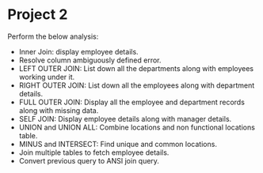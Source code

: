 # Project 2 

Perform the below analysis:

- Inner Join: display employee details.
- Resolve column ambiguously defined error.
- LEFT OUTER JOIN: List down all the departments along with employees working under it.
- RIGHT OUTER JOIN: List down all the employees along with department details.
- FULL OUTER JOIN: Display all the employee and department records along with missing data.
- SELF JOIN: Display employee details along with manager details.
- UNION and UNION ALL: Combine locations and non functional locations table.
- MINUS and INTERSECT: Find unique and common locations.
- Join multiple tables to fetch employee details.
- Convert previous query to ANSI join query.
